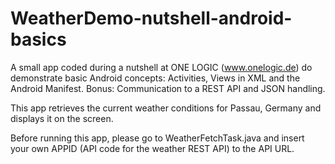 # WeatherDemo-nutshell-android-basics

A small app coded during a nutshell at ONE LOGIC (www.onelogic.de) do demonstrate basic Android concepts: Activities, Views in XML and  the Android Manifest.
Bonus: Communication to a REST API and JSON handling.

This app retrieves the current weather conditions for Passau, Germany and displays it on the screen.

Before running this app, please go to WeatherFetchTask.java and insert your own APPID (API code for the weather REST API) to the API URL.
